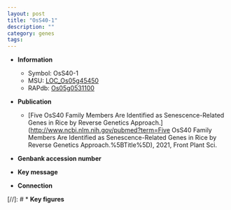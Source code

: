 ```yaml
---
layout: post
title: "OsS40-1"
description: ""
category: genes
tags: 
---
```


* **Information**  
    + Symbol: OsS40-1  
    + MSU: [LOC_Os05g45450](http://rice.uga.edu/cgi-bin/ORF_infopage.cgi?orf=LOC_Os05g45450)  
    + RAPdb: [Os05g0531100](http://rapdb.dna.affrc.go.jp/viewer/gbrowse_details/irgsp1?name=Os05g0531100)  

* **Publication**  
    + [Five OsS40 Family Members Are Identified as Senescence-Related Genes in Rice by Reverse Genetics Approach.](http://www.ncbi.nlm.nih.gov/pubmed?term=Five OsS40 Family Members Are Identified as Senescence-Related Genes in Rice by Reverse Genetics Approach.%5BTitle%5D), 2021, Front Plant Sci.

* **Genbank accession number**  

* **Key message**  

* **Connection**  

[//]: # * **Key figures**  


